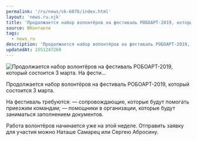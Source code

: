 ```yaml
---
permalink: '/ru/news/vk-6076/index.html'
layout: 'news.ru.njk'
title: 'Продолжается набор волонтёров на фестиваль РОБОАРТ-2019, который состоится 3 марта.    На фести…'
source: ВКонтакте
tags:
  - news_ru
description: 'Продолжается набор волонтёров на фестиваль РОБОАРТ-2019, который состоится 3 марта.    На фести…'
updatedAt: 1551247260
---
```

![Продолжается набор волонтёров на фестиваль РОБОАРТ-2019, который состоится 3 марта.    На фести…](https://sun9-15.userapi.com/impf/KSan6aY-ufJHWXKEUoGft7-5R-bZnCpEcn-kSw/Vdw1mRLwK68.jpg?size=1280x853&quality=96&sign=ec40f846c0d6dc603673dde9f008ac55&c_uniq_tag=gFxnz8jpVF4SyOXbtfq4OAtIMgekLb-Id4iWLUFhOsU&type=album)

Продолжается набор волонтёров на фестиваль РОБОАРТ-2019, который состоится 3 марта.

На фестиваль требуются:
— сопровождающие, которые будут помогать приезжим командам;
— помощники в организации, которые будут заниматься заполнением документов.

Работа волонтёров начинается уже на этой неделе. Отправить заявку для участия можно Наташе Самарец или Сергею Абросину.
